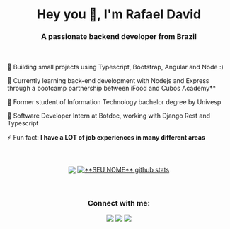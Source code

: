 <h1 align="center">Hey you 👋, I'm Rafael David</h1>
<h3 align="center">A passionate backend developer from Brazil</h3>
<br>
<br>
 🔭 Building small projects using Typescript, Bootstrap, Angular and Node :)

 🌱 Currently learning back-end development with Nodejs and Express through a bootcamp partnership between iFood and Cubos Academy**

 🌱 Former student of Information Technology bachelor degree by Univesp
 
 🌱 Software Developer Intern at Botdoc, working with Django Rest and Typescript

 ⚡ Fun fact: **I have a LOT of job experiences in many different areas**
<br>
<br>
<br>
<div align="center">
 
<a href="https://github.com/Gurupreet">
  <img align="center" src="https://github-readme-stats.vercel.app/api/top-langs/?username=rdvid&layout=compact&theme=tokyonight&hide_langs_below=1" />
</a>

<a href="https://github.com/Gurupreet">
 <img align="center" src="https://github-readme-stats.vercel.app/api?username=rdvid&show_icons=true&theme=tokyonight&line_height=27" alt="**SEU NOME** github stats"/>
</a>
<br>
<br>
<br>
<h3 align="center">Connect with me:</h3>
 
[website]: https://rdvid.github.io/aboutme/
[linkedin]: https://www.linkedin.com/in/rdvid/

<p align="center">
  <a href="#" target="_blank"alt="Gmail">
      <img src="https://img.shields.io/badge/-Gmail-FF0000?style=flat-square&labelColor=FF0000&logo=gmail&logoColor=white&link=rafael_dvid42@gmail.com"/></a>
  </a>
  <a href="https://www.linkedin.com/in/rdvid/" target="_blank" alt="Linkedin">
      <img src="https://img.shields.io/badge/-Linkedin-0e76a8?style=flat-square&logo=Linkedin&logoColor=white"/></a>
  </a>
  <a href="https://wa.me/5512996503913" target="_blank" alt="WhatsApp">
      <img src="https://img.shields.io/badge/-WhatsApp-25d366?style=flat-square&labelColor=25d366&logo=whatsapp&logoColor=white"/></a>
  </a>
</p>  
 
</div>
 

